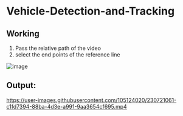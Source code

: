 # Vehicle-Detection-and-Tracking


## Working
1. Pass the relative path of the video
2. select the end points of the reference line


![image](https://user-images.githubusercontent.com/105124020/230721647-d4ca0094-bea6-4502-8eee-a2fb46a227c2.png)

## Output:

https://user-images.githubusercontent.com/105124020/230721061-c1fd7394-88ba-4d3e-a991-9aa3654cf695.mp4


